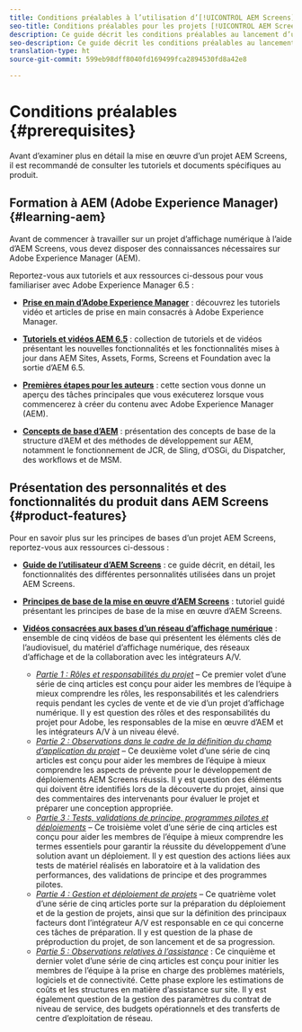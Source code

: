 ```yaml
---
title: Conditions préalables à l’utilisation d’[!UICONTROL AEM Screens]
seo-title: Conditions préalables pour les projets [!UICONTROL AEM Screens]
description: Ce guide décrit les conditions préalables au lancement d’un projet AEM Screens.
seo-description: Ce guide décrit les conditions préalables au lancement d’un projet AEM Screens.
translation-type: ht
source-git-commit: 599eb98dff8040fd169499fca2894530fd8a42e8

---
```



# Conditions préalables {#prerequisites}

Avant d’examiner plus en détail la mise en œuvre d’un projet AEM Screens, il est recommandé de consulter les tutoriels et documents spécifiques au produit.

## Formation à AEM (Adobe Experience Manager) {#learning-aem}

Avant de commencer à travailler sur un projet d’affichage numérique à l’aide d’AEM Screens, vous devez disposer des connaissances nécessaires sur Adobe Experience Manager (AEM).

Reportez-vous aux tutoriels et aux ressources ci-dessous pour vous familiariser avec Adobe Experience Manager 6.5 :

* **[Prise en main d’Adobe Experience Manager](https://helpx.adobe.com/fr/experience-manager/get-started.html)** : découvrez les tutoriels vidéo et articles de prise en main consacrés à Adobe Experience Manager.

* **[Tutoriels et vidéos AEM 6.5](https://helpx.adobe.com/fr/experience-manager/kt/index/aem-6-5-videos.html)** : collection de tutoriels et de vidéos présentant les nouvelles fonctionnalités et les fonctionnalités mises à jour dans AEM Sites, Assets, Forms, Screens et Foundation avec la sortie d’AEM 6.5.

* **[Premières étapes pour les auteurs](https://helpx.adobe.com/fr/experience-manager/6-5/sites/authoring/using/first-steps.html)** : cette section vous donne un aperçu des tâches principales que vous exécuterez lorsque vous commencerez à créer du contenu avec Adobe Experience Manager (AEM).

* **[Concepts de base d’AEM](https://helpx.adobe.com/fr/experience-manager/6-5/sites/developing/using/the-basics.html)** : présentation des concepts de base de la structure d’AEM et des méthodes de développement sur AEM, notamment le fonctionnement de JCR, de Sling, d’OSGi, du Dispatcher, des workflows et de MSM.

## Présentation des personnalités et des fonctionnalités du produit dans AEM Screens {#product-features}

Pour en savoir plus sur les principes de bases d’un projet AEM Screens, reportez-vous aux ressources ci-dessous :

* **[Guide de l’utilisateur d’AEM Screens](https://helpx.adobe.com/fr/experience-manager/6-5/screens/user-guide.html)** : ce guide décrit, en détail, les fonctionnalités des différentes personnalités utilisées dans un projet AEM Screens.

* **[Principes de base de la mise en œuvre d’AEM Screens](https://experienceleague.adobe.com/?launch=AEM-7a#recommended/solutions/experience-manager)** : tutoriel guidé présentant les principes de base de la mise en œuvre d’AEM Screens.

* **[Vidéos consacrées aux bases d’un réseau d’affichage numérique](https://helpx.adobe.com/fr/experience-manager/6-5/screens/user-guide.html?topic=/experience-manager/6-5/screens/morehelp/digital-signage-networks-basics.ug.js)** : ensemble de cinq vidéos de base qui présentent les éléments clés de l’audiovisuel, du matériel d’affichage numérique, des réseaux d’affichage et de la collaboration avec les intégrateurs A/V.
   * *[Partie 1 : Rôles et responsabilités du projet](https://helpx.adobe.com/fr/experience-manager/6-5/screens/using/project-roles-responsibilities.html)* – Ce premier volet d’une série de cinq articles est conçu pour aider les membres de l’équipe à mieux comprendre les rôles, les responsabilités et les calendriers requis pendant les cycles de vente et de vie d’un projet d’affichage numérique. Il y est question des rôles et des responsabilités du projet pour Adobe, les responsables de la mise en œuvre d’AEM et les intégrateurs A/V à un niveau élevé.
   * *[Partie 2 : Observations dans le cadre de la définition du champ d’application du projet](https://helpx.adobe.com/fr/experience-manager/6-5/screens/using/project-considerations.html)* – Ce deuxième volet d’une série de cinq articles est conçu pour aider les membres de l’équipe à mieux comprendre les aspects de prévente pour le développement de déploiements AEM Screens réussis. Il y est question des éléments qui doivent être identifiés lors de la découverte du projet, ainsi que des commentaires des intervenants pour évaluer le projet et préparer une conception appropriée.
   * *[Partie 3 : Tests, validations de principe, programmes pilotes et déploiements](https://helpx.adobe.com/fr/experience-manager/6-5/screens/using/testing-pocs-pilots-rollouts.html)* – Ce troisième volet d’une série de cinq articles est conçu pour aider les membres de l’équipe à mieux comprendre les termes essentiels pour garantir la réussite du développement d’une solution avant un déploiement. Il y est question des actions liées aux tests de matériel réalisés en laboratoire et à la validation des performances, des validations de principe et des programmes pilotes.
   * *[Partie 4 : Gestion et déploiement de projets](https://helpx.adobe.com/fr/experience-manager/6-5/screens/using/project-management-and-deployment.html)* – Ce quatrième volet d’une série de cinq articles porte sur la préparation du déploiement et de la gestion de projets, ainsi que sur la définition des principaux facteurs dont l’intégrateur A/V est responsable en ce qui concerne ces tâches de préparation. Il y est question de la phase de préproduction du projet, de son lancement et de sa progression.
   * *[Partie 5 : Observations relatives à l’assistance](https://helpx.adobe.com/fr/experience-manager/6-5/screens/using/support-considerations.html)* : Ce cinquième et dernier volet d’une série de cinq articles est conçu pour initier les membres de l’équipe à la prise en charge des problèmes matériels, logiciels et de connectivité. Cette phase explore les estimations de coûts et les structures en matière d’assistance sur site. Il y est également question de la gestion des paramètres du contrat de niveau de service, des budgets opérationnels et des transferts de centre d’exploitation de réseau.
